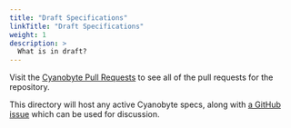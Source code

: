 ```yaml
---
title: "Draft Specifications"
linkTitle: "Draft Specifications"
weight: 1
description: >
  What is in draft?
---
```


Visit the [Cyanobyte Pull Requests](https://github.com/google/cyanobyte/pulls) to see all of the
pull requests for the repository.

This directory will host any active Cyanobyte specs, along with [a GitHub issue](https://github.com/google/cyanobyte/issues/)
which can be used for discussion.

<script>
// Automatically append GitHub issues marked as 'for-review'
const url = "https://api.github.com/repos/google/cyanobyte/issues?state=open&labels=for-review";

window.onload = () => {
    fetch(url)
    .then((response) => {
        return response.json();
    })
    .then((data) => {
        const div = document.querySelector('.section-index')
        const bullets = data.map(datum =>
            `<li><a href="${datum.html_url}">${datum.title}</a></li>`
        )
        const html = `<ul>${bullets.join('')}</ul>`
        div.innerHTML += html
    });
};
</script>